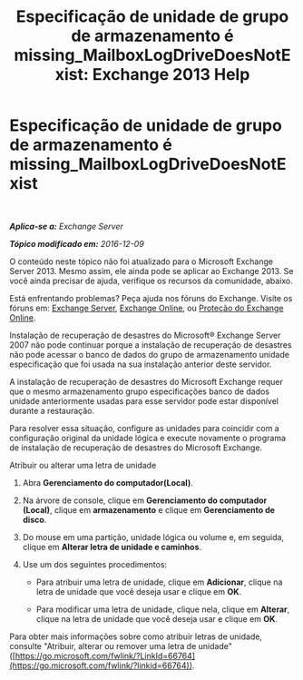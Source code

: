 ﻿---
title: 'Especificação de unidade de grupo de armazenamento é missing_MailboxLogDriveDoesNotExist: Exchange 2013 Help'
TOCTitle: Especificação de unidade de grupo de armazenamento é missing_MailboxLogDriveDoesNotExist
ms:assetid: fe210f29-60cb-4d34-877e-1356a21dc02a
ms:mtpsurl: https://technet.microsoft.com/pt-br/library/ms.exch.setupreadiness.mailboxlogdrivedoesnotexist(v=EXCHG.150)
ms:contentKeyID: 50487094
ms.date: 05/22/2018
mtps_version: v=EXCHG.150
ms.translationtype: MT
---

# Especificação de unidade de grupo de armazenamento é missing\_MailboxLogDriveDoesNotExist

 

_**Aplica-se a:** Exchange Server_

_**Tópico modificado em:** 2016-12-09_

O conteúdo neste tópico não foi atualizado para o Microsoft Exchange Server 2013. Mesmo assim, ele ainda pode se aplicar ao Exchange 2013. Se você ainda precisar de ajuda, verifique os recursos da comunidade, abaixo.

Está enfrentando problemas? Peça ajuda nos fóruns do Exchange. Visite os fóruns em: [Exchange Server](https://go.microsoft.com/fwlink/p/?linkid=60612), [Exchange Online](https://go.microsoft.com/fwlink/p/?linkid=267542), ou [Proteção do Exchange Online](https://go.microsoft.com/fwlink/p/?linkid=285351).

Instalação de recuperação de desastres do Microsoft® Exchange Server 2007 não pode continuar porque a instalação de recuperação de desastres não pode acessar o banco de dados do grupo de armazenamento unidade especificação que foi usada na sua instalação anterior deste servidor.

A instalação de recuperação de desastres do Microsoft Exchange requer que o mesmo armazenamento grupo especificações banco de dados unidade anteriormente usadas para esse servidor pode estar disponível durante a restauração.

Para resolver essa situação, configure as unidades para coincidir com a configuração original da unidade lógica e execute novamente o programa de instalação de recuperação de desastres do Microsoft Exchange.

Atribuir ou alterar uma letra de unidade

1.  Abra **Gerenciamento do computador(Local)**.

2.  Na árvore de console, clique em **Gerenciamento do computador (Local)**, clique em **armazenamento** e clique em **Gerenciamento de disco**.

3.  Do mouse em uma partição, unidade lógica ou volume e, em seguida, clique em **Alterar letra de unidade e caminhos**.

4.  Use um dos seguintes procedimentos:
    
      - Para atribuir uma letra de unidade, clique em **Adicionar**, clique na letra de unidade que você deseja usar e clique em **OK**.
    
      - Para modificar uma letra de unidade, clique nela, clique em **Alterar**, clique na letra de unidade que você deseja usar e clique em **OK**.

Para obter mais informações sobre como atribuir letras de unidade, consulte "Atribuir, alterar ou remover uma letra de unidade" ([https://go.microsoft.com/fwlink/?LinkId=66764](https://go.microsoft.com/fwlink/?linkid=66764)).

